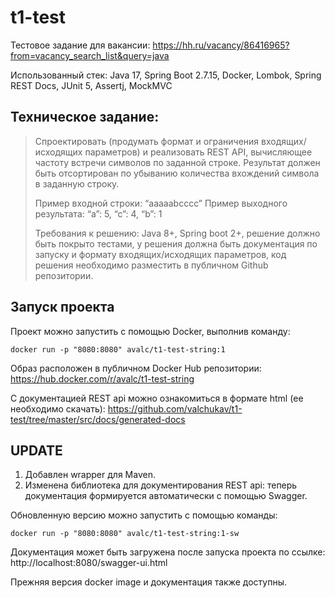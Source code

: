 # t1-test
Тестовое задание для вакансии: https://hh.ru/vacancy/86416965?from=vacancy_search_list&query=java

Использованный стек: Java 17, Spring Boot 2.7.15, Docker, Lombok, Spring REST Docs, JUnit 5, Assertj, MockMVC

## Техническое задание:
>Спроектировать (продумать формат и ограничения входящих/исходящих параметров) и реализовать REST API, вычисляющее частоту встречи символов по заданной строке. Результат должен быть отсортирован по убыванию количества вхождений символа в заданную строку.
>
>Пример входной строки: “aaaaabcccc”
>Пример выходного результата: “a”: 5, “c”: 4, “b”: 1
>
>Требования к решению:
> Java 8+,
> Spring boot 2+,
> решение должно быть покрыто тестами,
> у решения должна быть документация по запуску и формату входящих/исходящих параметров,
> код решения необходимо разместить в публичном Github репозитории.

## Запуск проекта
Проект можно запустить с помощью Docker, выполнив команду:

`docker run -p "8080:8080" avalc/t1-test-string:1`

Образ расположен в публичном Docker Hub репозитории: https://hub.docker.com/r/avalc/t1-test-string

С документацией REST api можно ознакомиться в формате html (ее необходимо скачать): https://github.com/valchukav/t1-test/tree/master/src/docs/generated-docs

## UPDATE
1. Добавлен wrapper для Maven.
2. Изменена библиотека для документирования REST api: теперь документация формируется автоматически с помощью Swagger.

Обновленную версию можно запустить с помощью команды:

`docker run -p "8080:8080" avalc/t1-test-string:1-sw`

Документация может быть загружена после запуска проекта по ссылке: http://localhost:8080/swagger-ui.html

Прежняя версия docker image и документация также доступны.
